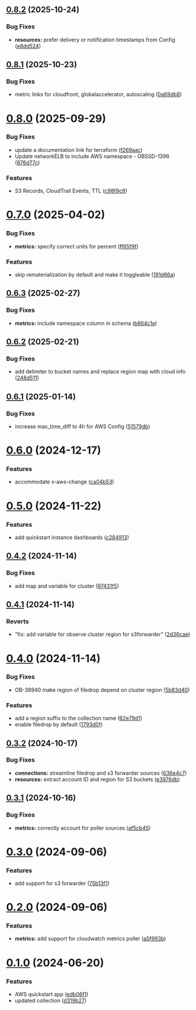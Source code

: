 ## [0.8.2](https://github.com/observeinc/terraform-observe-aws-quickstart/compare/v0.8.1...v0.8.2) (2025-10-24)


### Bug Fixes

* **resources:** prefer delivery or notification timestamps from Config ([e8dd524](https://github.com/observeinc/terraform-observe-aws-quickstart/commit/e8dd52496f34cb5bfdddae24eb2e8f074e719577))



## [0.8.1](https://github.com/observeinc/terraform-observe-aws-quickstart/compare/v0.8.0...v0.8.1) (2025-10-23)


### Bug Fixes

* metric links for cloudfront, globalaccelerator, autoscaling ([0a69db8](https://github.com/observeinc/terraform-observe-aws-quickstart/commit/0a69db860bebe1e2e0b2db56253792561cb462de))



# [0.8.0](https://github.com/observeinc/terraform-observe-aws-quickstart/compare/v0.7.0...v0.8.0) (2025-09-29)


### Bug Fixes

* update a documentation link for terraform ([f269aac](https://github.com/observeinc/terraform-observe-aws-quickstart/commit/f269aac8c5747e42972c39ecf3cc7807cb90e78a))
* Update networkELB to include AWS namespace - OBSSD-1396 ([876d77c](https://github.com/observeinc/terraform-observe-aws-quickstart/commit/876d77ce3d402061e819f6de855c34951317f39c))


### Features

* S3 Records, CloudTrail Events, TTL ([c98f9c9](https://github.com/observeinc/terraform-observe-aws-quickstart/commit/c98f9c9a4f79b12738783fbf765aee34c7c11f8f))



# [0.7.0](https://github.com/observeinc/terraform-observe-aws-quickstart/compare/v0.6.3...v0.7.0) (2025-04-02)


### Bug Fixes

* **metrics:** specify correct units for percent ([ff65f9f](https://github.com/observeinc/terraform-observe-aws-quickstart/commit/ff65f9fb87068801cbc96b1154150a132d361f95))


### Features

* skip rematerialization by default and make it toggleable ([191d66a](https://github.com/observeinc/terraform-observe-aws-quickstart/commit/191d66a624a795737f749820896dde507089be89))



## [0.6.3](https://github.com/observeinc/terraform-observe-aws-quickstart/compare/v0.6.2...v0.6.3) (2025-02-27)


### Bug Fixes

* **metrics:** include namespace column in schema ([b864c1e](https://github.com/observeinc/terraform-observe-aws-quickstart/commit/b864c1e00e7ddb7f5690807952e3829d1c20a956))



## [0.6.2](https://github.com/observeinc/terraform-observe-aws-quickstart/compare/v0.6.1...v0.6.2) (2025-02-21)


### Bug Fixes

* add delimiter to bucket names and replace region map with cloud info ([248d511](https://github.com/observeinc/terraform-observe-aws-quickstart/commit/248d5114f2159316f5b4beb84f754290d869a68d))



## [0.6.1](https://github.com/observeinc/terraform-observe-aws-quickstart/compare/v0.6.0...v0.6.1) (2025-01-14)


### Bug Fixes

* increase max_time_diff to 4h for AWS Config ([51579db](https://github.com/observeinc/terraform-observe-aws-quickstart/commit/51579db067fda0e498218609c7d768868d369871))



# [0.6.0](https://github.com/observeinc/terraform-observe-aws-quickstart/compare/v0.5.0...v0.6.0) (2024-12-17)


### Features

* accommodate x-aws-change ([ca04b53](https://github.com/observeinc/terraform-observe-aws-quickstart/commit/ca04b5316d13a5a1362c6460cb0a517fba8870cc))



# [0.5.0](https://github.com/observeinc/terraform-observe-aws-quickstart/compare/v0.4.2...v0.5.0) (2024-11-22)


### Features

* add quickstart instance dashboards ([c284913](https://github.com/observeinc/terraform-observe-aws-quickstart/commit/c28491357110dad93cd7b1dc78574162a8621b18))



## [0.4.2](https://github.com/observeinc/terraform-observe-aws-quickstart/compare/v0.4.1...v0.4.2) (2024-11-14)


### Bug Fixes

* add map and variable for cluster ([97431f5](https://github.com/observeinc/terraform-observe-aws-quickstart/commit/97431f54809c99078337d190c0c5271f3f5c5eff))



## [0.4.1](https://github.com/observeinc/terraform-observe-aws-quickstart/compare/v0.4.0...v0.4.1) (2024-11-14)


### Reverts

* "fix: add variable for observe cluster region for s3forwarder" ([2d36cae](https://github.com/observeinc/terraform-observe-aws-quickstart/commit/2d36cae49967d9cc3c91937b058eb2d17ae0b7cc))



# [0.4.0](https://github.com/observeinc/terraform-observe-aws-quickstart/compare/v0.3.2...v0.4.0) (2024-11-14)


### Bug Fixes

* OB-38940 make region of filedrop depend on cluster region ([5b83d40](https://github.com/observeinc/terraform-observe-aws-quickstart/commit/5b83d405db6524b30298f85837a978f42b6c94a0))


### Features

* add a region suffix to the collection name ([62e79d1](https://github.com/observeinc/terraform-observe-aws-quickstart/commit/62e79d1016ee7c33b1f957b4d2e4a37a5e06c77e))
* enable filedrop by default ([1793d0f](https://github.com/observeinc/terraform-observe-aws-quickstart/commit/1793d0fa4afacd95931ab8dc805f1c9851552d09))



## [0.3.2](https://github.com/observeinc/terraform-observe-aws-quickstart/compare/v0.3.1...v0.3.2) (2024-10-17)


### Bug Fixes

* **connections:** streamline filedrop and s3 forwarder sources ([636e4c7](https://github.com/observeinc/terraform-observe-aws-quickstart/commit/636e4c759a3a75d63150899cfe904c2476369141))
* **resources:** extract account ID and region for S3 buckets ([e3976db](https://github.com/observeinc/terraform-observe-aws-quickstart/commit/e3976dbca5fd45fd8a229ce62247d361ceaaa5e5))



## [0.3.1](https://github.com/observeinc/terraform-observe-aws-quickstart/compare/v0.3.0...v0.3.1) (2024-10-16)


### Bug Fixes

* **metrics:** correctly account for poller sources ([af5cb45](https://github.com/observeinc/terraform-observe-aws-quickstart/commit/af5cb45461dd5937030c85e62d9bdbf1955235d9))



# [0.3.0](https://github.com/observeinc/terraform-observe-aws-quickstart/compare/v0.2.0...v0.3.0) (2024-09-06)


### Features

* add support for s3 forwarder ([75b13f1](https://github.com/observeinc/terraform-observe-aws-quickstart/commit/75b13f1f4c38a7304de71b7f0c1fc393f6abc7ca))



# [0.2.0](https://github.com/observeinc/terraform-observe-aws-quickstart/compare/v0.1.0...v0.2.0) (2024-09-06)


### Features

* **metrics:** add support for cloudwatch metrics poller ([a5f993b](https://github.com/observeinc/terraform-observe-aws-quickstart/commit/a5f993ba759c04ee16f902ba16a02ff73378600b))



# [0.1.0](https://github.com/observeinc/terraform-observe-aws-quickstart/compare/edb06f1b658fbf93ab810e493e583b7e68b95ddf...v0.1.0) (2024-06-20)


### Features

* AWS quickstart app ([edb06f1](https://github.com/observeinc/terraform-observe-aws-quickstart/commit/edb06f1b658fbf93ab810e493e583b7e68b95ddf))
* updated collection ([d319b27](https://github.com/observeinc/terraform-observe-aws-quickstart/commit/d319b2766de16e5b61e39456a49ca27a46c88087))



